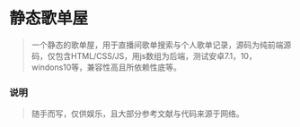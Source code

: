 # 静态歌单屋
> 一个静态的歌单屋，用于直播间歌单搜索与个人歌单记录，源码为纯前端源码，仅包含HTML/CSS/JS，用js数组为后端，测试安卓7.1，10，windons10等，兼容性高且所依赖性底等。

### 说明
> 随手而写，仅供娱乐，且大部分参考文献与代码来源于网络。
